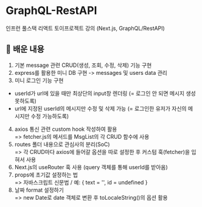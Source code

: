 # GraphQL-RestAPI
인프런 풀스택 리액트 토이프로젝트 강의 (Next.js, GraphQL/RestAPI)

## 🍰 배운 내용
1. 기본 message 관련 CRUD(생성, 조회, 수정, 삭제) 기능 구현
2. express를 활용한 미니 DB 구현 -> messages 및 users data 관리
3. 미니 로그인 기능 구현
  * userId가 url에 있을 때만 최상단의 input창 렌더링 (= 로그인 안 되면 메시지 생성 못하도록)
  * url에 지정된 userId의 메시지만 수정 및 삭제 가능 (= 로그인한 유저가 자신의 메시지만 수정 가능하도록)
4. axios 통신 관련 custom hook 작성하여 활용 <BR/> => fetcher.js의 메서드를 MsgList의 각 CRUD 함수에 사용
5. routes 폴더 내용으로 관심사의 분리(SoC) <BR/> => 각 CRUD마다 axios에 들어갈 옵션을 따로 설정한 후 커스텀 훅(fetcher)을 입혀서 사용
6. Next.js의 useRouter 훅 사용 (query 객체를 통해 userId를 받아옴) 
7. props에 초기값 설정하는 법 <br/> => 자바스크립트 신문법 / 예: { text = '', id = undefined }
8. 날짜 format 설정하기 <br/> => new Date로 date 객체로 변환 후 toLocaleString()의 옵션 활용
